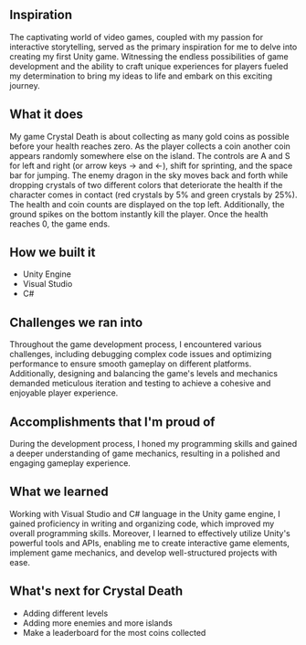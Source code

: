 ## Inspiration
The captivating world of video games, coupled with my passion for interactive storytelling, served as the primary inspiration for me to delve into creating my first Unity game. Witnessing the endless possibilities of game development and the ability to craft unique experiences for players fueled my determination to bring my ideas to life and embark on this exciting journey.

## What it does
My game Crystal Death is about collecting as many gold coins as possible before your health reaches zero. As the player collects a coin another coin appears randomly somewhere else on the island. The controls are A and S for left and right (or arrow keys -> and <-), shift for sprinting,  and the space bar for jumping. The enemy dragon in the sky moves back and forth while dropping crystals of two different colors that deteriorate the health if the character comes in contact (red crystals by 5% and green crystals by 25%).  The health and coin counts are displayed on the top left. Additionally, the ground spikes on the bottom instantly kill the player. Once the health reaches 0, the game ends.

## How we built it
- Unity Engine
- Visual Studio
- C#
  
## Challenges we ran into
Throughout the game development process, I encountered various challenges, including debugging complex code issues and optimizing performance to ensure smooth gameplay on different platforms. Additionally, designing and balancing the game's levels and mechanics demanded meticulous iteration and testing to achieve a cohesive and enjoyable player experience.

## Accomplishments that I'm proud of
During the development process, I honed my programming skills and gained a deeper understanding of game mechanics, resulting in a polished and engaging gameplay experience.

## What we learned
Working with Visual Studio and C# language in the Unity game engine, I gained proficiency in writing and organizing code, which improved my overall programming skills. Moreover, I learned to effectively utilize Unity's powerful tools and APIs, enabling me to create interactive game elements, implement game mechanics, and develop well-structured projects with ease.

## What's next for Crystal Death
- Adding different levels
- Adding  more enemies and more islands
- Make a leaderboard for the most coins collected
